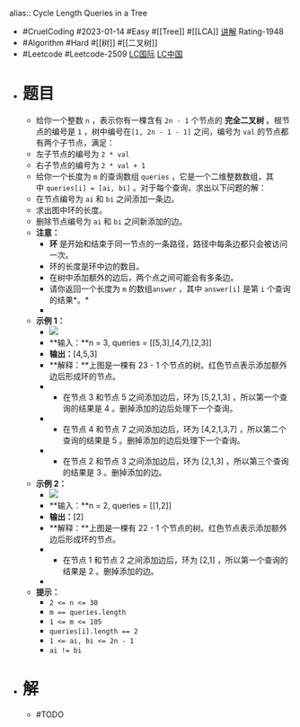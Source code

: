 alias:: Cycle Length Queries in a Tree

- #CruelCoding #2023-01-14 #Easy #[[Tree]] #[[LCA]] [讲解](https://youtu.be/PMKr2PKmyUY) Rating-1948
- #Algorithm #Hard #[[树]] #[[二叉树]]
- #Leetcode #Leetcode-2509 [LC国际](https://leetcode.com/problems/cycle-length-queries-in-a-tree/) [LC中国](https://leetcode.cn/problems/cycle-length-queries-in-a-tree/)
- # 题目
	- 给你一个整数 `n` ，表示你有一棵含有 `2n - 1` 个节点的 **完全二叉树** 。根节点的编号是 `1` ，树中编号在`[1, 2n - 1 - 1]` 之间，编号为 `val` 的节点都有两个子节点，满足：
	- 左子节点的编号为 `2 * val`
	- 右子节点的编号为 `2 * val + 1`
	- 给你一个长度为 `m` 的查询数组 `queries` ，它是一个二维整数数组，其中 `queries[i] = [ai, bi]` 。对于每个查询，求出以下问题的解：
	- 在节点编号为 `ai` 和 `bi` 之间添加一条边。
	- 求出图中环的长度。
	- 删除节点编号为 `ai` 和 `bi` 之间新添加的边。
	- **注意：**
		- **环** 是开始和结束于同一节点的一条路径，路径中每条边都只会被访问一次。
		- 环的长度是环中边的数目。
		- 在树中添加额外的边后，两个点之间可能会有多条边。
		- 请你返回一个长度为 `m` 的数组`answer` ，其中 `answer[i]` 是第 `i` 个查询的结果*。*
		-
	- **示例 1：**
		- ![](https://assets.leetcode.com/uploads/2022/10/25/bexample1.png)
		- **输入：**n = 3, queries = [[5,3],[4,7],[2,3]]
		- **输出：**[4,5,3]
		- **解释：**上图是一棵有 23 - 1 个节点的树。红色节点表示添加额外边后形成环的节点。
		- - 在节点 3 和节点 5 之间添加边后，环为 [5,2,1,3] ，所以第一个查询的结果是 4 。删掉添加的边后处理下一个查询。
		- - 在节点 4 和节点 7 之间添加边后，环为 [4,2,1,3,7] ，所以第二个查询的结果是 5 。删掉添加的边后处理下一个查询。
		- - 在节点 2 和节点 3 之间添加边后，环为 [2,1,3] ，所以第三个查询的结果是 3 。删掉添加的边。
	- **示例 2：**
		- ![](https://assets.leetcode.com/uploads/2022/10/25/aexample2.png)
		- **输入：**n = 2, queries = [[1,2]]
		- **输出：**[2]
		- **解释：**上图是一棵有 22 - 1 个节点的树。红色节点表示添加额外边后形成环的节点。
		- - 在节点 1 和节点 2 之间添加边后，环为 [2,1] ，所以第一个查询的结果是 2 。删掉添加的边。
		-
	- **提示：**
		- `2 <= n <= 30`
		- `m == queries.length`
		- `1 <= m <= 105`
		- `queries[i].length == 2`
		- `1 <= ai, bi <= 2n - 1`
		- `ai != bi`
- # 解
	- #TODO